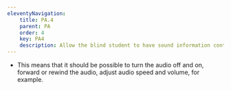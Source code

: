 ```yaml
---
eleventyNavigation:
    title: PA.4
    parent: PA
    order: 4
    key: PA4
    description: Allow the blind student to have sound information control during the interaction.
---
```

- This means that it should be possible to turn the audio off and on, forward or rewind the audio, adjust audio speed
and volume, for example.
